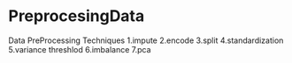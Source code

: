 # PreprocesingData
Data PreProcessing Techniques 
1.impute
2.encode
3.split
4.standardization
5.variance threshlod
6.imbalance
7.pca
